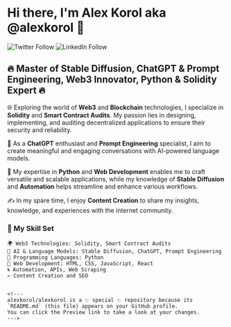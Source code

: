 # Hi there, I'm Alex Korol aka @alexkorol 👋

![Twitter Follow](https://img.shields.io/twitter/follow/GainsdalfGwei?style=social)
![LinkedIn Follow](https://img.shields.io/badge/-Connect-blue?style=flat-square&logo=linkedin&logoColor=white&link=https://www.linkedin.com/in/alexei-korol-b58a183a/)

## 🔥 Master of Stable Diffusion, ChatGPT & Prompt Engineering, Web3 Innovator, Python & Solidity Expert 🔥

🌐 Exploring the world of **Web3** and **Blockchain** technologies, I specialize in **Solidity** and **Smart Contract Audits**. My passion lies in designing, implementing, and auditing decentralized applications to ensure their security and reliability.

🤖 As a **ChatGPT** enthusiast and **Prompt Engineering** specialist, I aim to create meaningful and engaging conversations with AI-powered language models.

🐍 My expertise in **Python** and **Web Development** enables me to craft versatile and scalable applications, while my knowledge of **Stable Diffusion** and **Automation** helps streamline and enhance various workflows.

✍️ In my spare time, I enjoy **Content Creation** to share my insights, knowledge, and experiences with the internet community.

### 🌟 My Skill Set

```text
🌍 Web3 Technologies: Solidity, Smart Contract Audits
🤖 AI & Language Models: Stable Diffusion, ChatGPT, Prompt Engineering
🐍 Programming Languages: Python
📐 Web Development: HTML, CSS, JavaScript, React
🌀 Automation, APIs, Web Scraping
✍️ Content Creation and SEO


<!---
alexkorol/alexkorol is a ✨ special ✨ repository because its `README.md` (this file) appears on your GitHub profile.
You can click the Preview link to take a look at your changes.
--->
